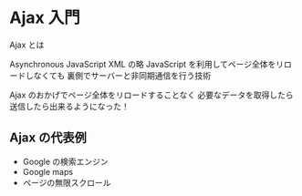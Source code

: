 # Ajax 入門

Ajax とは

Asynchronous JavaScript XML の略
JavaScript を利用してページ全体をリロードしなくても
裏側でサーバーと非同期通信を行う技術

Ajax のおかげでページ全体をリロードすることなく
必要なデータを取得したら送信したら出来るようになった！

## Ajax の代表例

- Google の検索エンジン
- Google maps
- ページの無限スクロール
